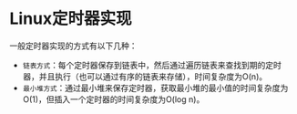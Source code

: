 # Linux定时器实现
一般定时器实现的方式有以下几种：
* `链表方式`：每个定时器保存到链表中，然后通过遍历链表来查找到期的定时器，并且执行（也可以通过有序的链表来存储），时间复杂度为O(n)。
* `最小堆方式`：通过最小堆来保存定时器，获取最小堆的最小值的时间复杂度为O(1)，但插入一个定时器的时间复杂度为O(log n)。
